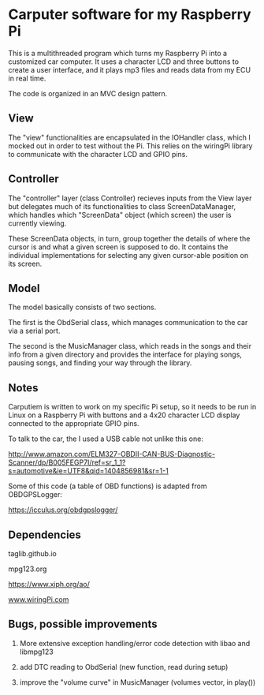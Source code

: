 Carputer software for my Raspberry Pi
=======================================

This is a multithreaded program which turns my Raspberry Pi into a customized
car computer. It uses a character LCD and three buttons to create a user 
interface, and it plays mp3 files and reads data from my ECU in real time. 

The code is organized in an MVC design pattern.

View
----------------------
The "view" functionalities are encapsulated in the IOHandler class, which I 
mocked out in order to test without the Pi. This relies on the wiringPi library 
to communicate with the character LCD and GPIO pins.

Controller
---------------------
The "controller" layer (class Controller) recieves inputs from the View layer but
delegates much of its functionalities to class ScreenDataManager, which handles
which "ScreenData" object (which screen) the user is currently viewing. 

These ScreenData objects, in turn, group together the details of where the cursor 
is and what a given screen is supposed to do. It contains the individual implementations
for selecting any given cursor-able position on its screen.

Model
--------------------
The model basically consists of two sections. 

The first is the ObdSerial class, which manages communication to the car 
via a serial port. 

The second is the MusicManager class, which reads in the songs and their info
from a given directory and provides the interface for playing songs, pausing 
songs, and finding your way through the library. 

Notes
----------------------
Carputiem is written to work on my specific Pi setup, so it needs to be run
in Linux on a Raspberry Pi with buttons and a 4x20 character LCD display 
connected to the appropriate GPIO pins.

To talk to the car, the I used a USB cable not unlike this one: 

http://www.amazon.com/ELM327-OBDII-CAN-BUS-Diagnostic-Scanner/dp/B005FEGP7I/ref=sr_1_1?s=automotive&ie=UTF8&qid=1404856981&sr=1-1

Some of this code (a table of OBD functions) is adapted from OBDGPSLogger:

https://icculus.org/obdgpslogger/

Dependencies
----------------------
taglib.github.io

mpg123.org

https://www.xiph.org/ao/

www.wiringPi.com


Bugs, possible improvements
---------------------
1) More extensive exception handling/error code detection with libao and libmpg123

2) add DTC reading to ObdSerial (new function, read during setup)

3) improve the "volume curve" in MusicManager (volumes vector, in play())




